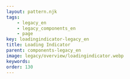 ```yaml
---
layout: pattern.njk
tags: 
    - legacy_en
    - legacy_components_en
    - page
key: loadingindicator-legacy_en
title: Loading Indicator
parent: components-legacy_en
image: legacy/overview/loadingindicator.webp
keywords: 
order: 130
---
```


